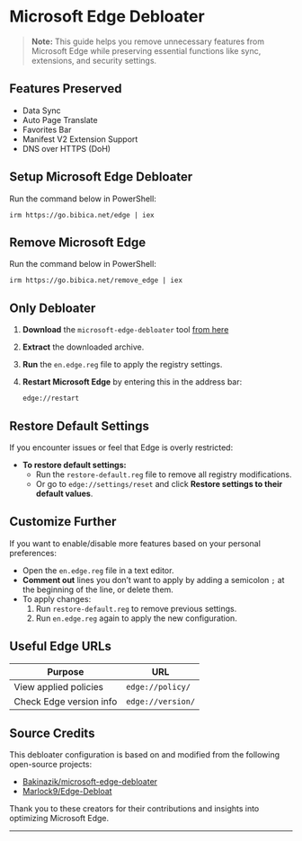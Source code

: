 # Microsoft Edge Debloater

> **Note:** This guide helps you remove unnecessary features from Microsoft Edge while preserving essential functions like sync, extensions, and security settings.

## Features Preserved

- Data Sync
- Auto Page Translate
- Favorites Bar
- Manifest V2 Extension Support
- DNS over HTTPS (DoH)
 
## Setup Microsoft Edge Debloater
Run the command below in PowerShell:
```
irm https://go.bibica.net/edge | iex
```
## Remove Microsoft Edge
Run the command below in PowerShell:
```
irm https://go.bibica.net/remove_edge | iex
```

## Only Debloater

1. **Download** the `microsoft-edge-debloater` tool [from here](https://github.com/bibicadotnet/microsoft-edge-debloater/archive/refs/heads/main.zip)
2. **Extract** the downloaded archive.
3. **Run** the `en.edge.reg` file to apply the registry settings.
4. **Restart Microsoft Edge** by entering this in the address bar:

   ```
   edge://restart
   ```

## Restore Default Settings

If you encounter issues or feel that Edge is overly restricted:

- **To restore default settings:**
  - Run the `restore-default.reg` file to remove all registry modifications.
  - Or go to `edge://settings/reset` and click **Restore settings to their default values**.

## Customize Further

If you want to enable/disable more features based on your personal preferences:

- Open the `en.edge.reg` file in a text editor.
- **Comment out** lines you don’t want to apply by adding a semicolon `;` at the beginning of the line, or delete them.
- To apply changes:
  1. Run `restore-default.reg` to remove previous settings.
  2. Run `en.edge.reg` again to apply the new configuration.

## Useful Edge URLs

| Purpose | URL |
|--------|-----|
| View applied policies | `edge://policy/` |
| Check Edge version info | `edge://version/` |

## Source Credits

This debloater configuration is based on and modified from the following open-source projects:

- [Bakinazik/microsoft-edge-debloater](https://github.com/bakinazik/edgedebloater)
- [Marlock9/Edge-Debloat](https://github.com/marlock9/edge-debloat)

Thank you to these creators for their contributions and insights into optimizing Microsoft Edge.

---
